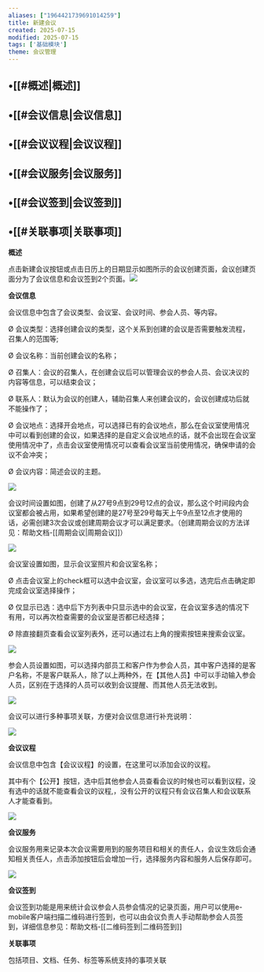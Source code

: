 ```yaml
---
aliases: ["1964421739691014259"]
title: 新建会议
created: 2025-07-15
modified: 2025-07-15
tags: ['基础模块']
theme: 会议管理
---
```


## •[[#概述|概述]]

## •[[#会议信息|会议信息]]

## •[[#会议议程|会议议程]]

## •[[#会议服务|会议服务]]

## •[[#会议签到|会议签到]]

## •[[#关联事项|关联事项]]

**概述**

点击新建会议按钮或点击日历上的日期显示如图所示的会议创建页面，会议创建页面分为了会议信息和会议签到2个页面。![](https://myhelpdoc.oss-cn-heyuan.aliyuncs.com/mdimages/d0c346a48f86fcbaa4edc2977d4ef9f9.jpg)

**会议信息**

会议信息中包含了会议类型、会议室、会议时间、参会人员、等内容。

Ø 会议类型：选择创建会议的类型，这个关系到创建的会议是否需要触发流程，召集人的范围等;

Ø 会议名称：当前创建会议的名称；

Ø 召集人：会议的召集人，在创建会议后可以管理会议的参会人员、会议决议的内容等信息，可以结束会议；

Ø 联系人：默认为会议的创建人，辅助召集人来创建会议的，会议创建成功后就不能操作了；

Ø 会议地点：选择开会地点，可以选择已有的会议地点，那么在会议室使用情况中可以看到创建的会议，如果选择的是自定义会议地点的话，就不会出现在会议室使用情况中了，点击会议室使用情况可以查看会议室当前使用情况，确保申请的会议不会冲突；

Ø 会议内容：简述会议的主题。

![](https://myhelpdoc.oss-cn-heyuan.aliyuncs.com/mdimages/22a2914a76cf2da689a3ae3fcb57ccd0.jpg)

会议时间设置如图，创建了从27号9点到29号12点的会议，那么这个时间段内会议室都会被占用，如果希望创建的是27号至29号每天上午9点至12点才使用的话，必需创建3次会议或创建周期会议才可以满足要求。（创建周期会议的方法详见：帮助文档-[[周期会议|周期会议]]）

![](https://myhelpdoc.oss-cn-heyuan.aliyuncs.com/mdimages/5de7569810d760ac928b66d26d685c09.jpg)

会议室设置如图，显示会议室照片和会议室名称；

Ø 点击会议室上的check框可以选中会议室，会议室可以多选，选完后点击确定即完成会议室选择操作；

Ø 仅显示已选：选中后下方列表中只显示选中的会议室，在会议室多选的情况下有用，可以再次检查需要的会议室是否都已经选择；

Ø 除直接翻页查看会议室列表外，还可以通过右上角的搜索按钮来搜索会议室。

![](https://myhelpdoc.oss-cn-heyuan.aliyuncs.com/mdimages/de110cd280c8faae2081f4d6c8fdfd11.jpg)

参会人员设置如图，可以选择内部员工和客户作为参会人员，其中客户选择的是客户名称，不是客户联系人，除了以上两种外，在【其他人员】中可以手动输入参会人员，区别在于选择的人员可以收到会议提醒、而其他人员无法收到。

![](https://myhelpdoc.oss-cn-heyuan.aliyuncs.com/mdimages/e81377f10f3dd3df12a4e741ce032e81.jpg)

会议可以进行多种事项关联，方便对会议信息进行补充说明：

![](https://myhelpdoc.oss-cn-heyuan.aliyuncs.com/mdimages/25a74f876365daaefeb76d8de38aec12.jpg)

**会议议程**

会议信息中包含【会议议程】的设置，在这里可以添加会议的议程。

其中有个【公开】按钮，选中后其他参会人员查看会议的时候也可以看到议程，没有选中的话就不能查看会议的议程,，没有公开的议程只有会议召集人和会议联系人才能查看到。

![](https://myhelpdoc.oss-cn-heyuan.aliyuncs.com/mdimages/a6976fae7a957ccbcedc578ab622e731.jpg)

**会议服务**

会议服务用来记录本次会议需要用到的服务项目和相关的责任人，会议生效后会通知相关责任人，点击添加按钮后会增加一行，选择服务内容和服务人后保存即可。

![](https://myhelpdoc.oss-cn-heyuan.aliyuncs.com/mdimages/fd43a461dbee526222d8f4bb24cf0965.jpg)

**会议签到**

会议签到功能是用来统计会议参会人员参会情况的记录页面，用户可以使用e-mobile客户端扫描二维码进行签到，也可以由会议负责人手动帮助参会人员签到，详细信息参见：帮助文档-[[二维码签到|二维码签到]]

**关联事项**

包括项目、文档、任务、标签等系统支持的事项关联

